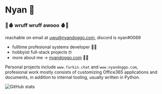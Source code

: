 # Nyan 🐺
### 💉🩸 wruff wruff awooo 🩸💉
reachable on email at uwu@nyandoggo.com,
discord is nyan#0069

* fulltime profesional systems developer 👷‍♂️
* hobbyist full-stack projects 🤓
* more about me -> [nyandoggo.com](https://www.nyandoggo.com) 🤡💦

Personal projects include `www.furkin.chat`  and `www.nyandoggo.com`, profesional work mostly consists of customizing Office365 applications and documents, in addition to internal tooling, usually written in Python.

![GitHub stats](https://github-readme-stats.vercel.app/api?username=Nyan-Doggo&show_icons=true&theme=tokyonight&count_private=true)
